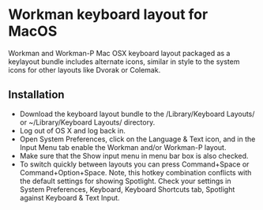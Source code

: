 Workman keyboard layout for MacOS
===========

Workman and Workman-P Mac OSX keyboard layout packaged as a keylayout bundle includes alternate icons, similar in style to the system icons for other layouts like Dvorak or Colemak.

## Installation

 * Download the keyboard layout bundle to the /Library/Keyboard Layouts/ or ~/Library/Keyboard Layouts/ directory.
 * Log out of OS X and log back in.
 * Open System Preferences, click on the Language & Text icon, and in the Input Menu tab enable the Workman and/or Workman-P layout.
 * Make sure that the Show input menu in menu bar box is also checked.
 * To switch quickly between layouts you can press Command+Space or Command+Option+Space. Note, this hotkey combination conflicts with the default settings for showing Spotlight. Check your settings in System Preferences, Keyboard, Keyboard Shortcuts tab, Spotlight against Keyboard & Text Input.


